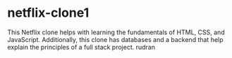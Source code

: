 # netflix-clone1
This Netflix clone helps with learning the fundamentals of HTML, CSS, and JavaScript. Additionally, this clone has databases and a backend that help explain the principles of a full stack project.  rudran
